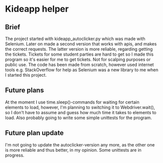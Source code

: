 # Kideapp helper

## Brief
The project started with kideapp_autoclicker.py which was made with Selenium. Later on made a second version that works with apis, and makes the correct requests. The latter version is more reliable, regarding getting the tickets. Tickets for some student parties are hard to get so I made this program so it's easier for me to get tickets. Not for scalping purposes or public use. The code has been made from scratch, however used internet tools e.g. StackOverflow for help as Selenium was a new library to me when I started this project.

## Future plans
At the moment I use time.sleep()-commands for waiting for certain elements to load, however, I'm planning to switching it to Webdriver.wait(), so I don't have to assume and guess how much time it takes to elements to load. Also probably going to write some simple unittests for the program.

## Future plan update
I'm not going to update the autoclicker-version any more, as the other one is more reliable and thus better, in my opinion. Some unittests are in progress.
